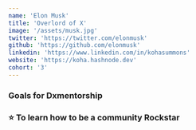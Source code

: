 ```yaml
---
name: 'Elon Musk'
title: 'Overlord of X'
image: '/assets/musk.jpg'
twitter: 'https://twitter.com/elonmusk'
github: 'https://github.com/elonmusk'
linkedin: 'https://www.linkedin.com/in/kohasummons'
website: 'https://koha.hashnode.dev'
cohort: '3'
---
```


<div>
  <h3>Goals for Dxmentorship<h3>
  ⭐ To learn how to be a community Rockstar <br/>
</div>
